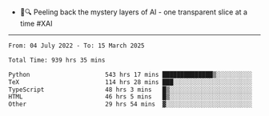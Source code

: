 - 🧅🔍 Peeling back the mystery layers of AI - one transparent slice at a time #XAI

---

<!--START_SECTION:waka-->

```txt
From: 04 July 2022 - To: 15 March 2025

Total Time: 939 hrs 35 mins

Python                     543 hrs 17 mins ██████████████▒░░░░░░░░░░   57.82 %
TeX                        114 hrs 28 mins ███░░░░░░░░░░░░░░░░░░░░░░   12.18 %
TypeScript                 48 hrs 3 mins   █▒░░░░░░░░░░░░░░░░░░░░░░░   05.12 %
HTML                       46 hrs 5 mins   █▒░░░░░░░░░░░░░░░░░░░░░░░   04.91 %
Other                      29 hrs 54 mins  ▓░░░░░░░░░░░░░░░░░░░░░░░░   03.18 %
```

<!--END_SECTION:waka-->
